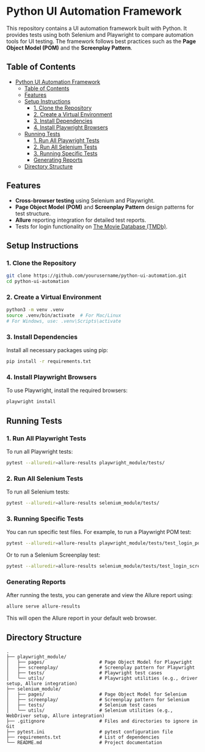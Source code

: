 # Python UI Automation Framework

This repository contains a UI automation framework built with Python. It provides tests using both Selenium and Playwright to compare automation tools for UI testing. The framework follows best practices such as the **Page Object Model (POM)** and the **Screenplay Pattern**.

## Table of Contents
- [Python UI Automation Framework](#python-ui-automation-framework)
  - [Table of Contents](#table-of-contents)
  - [Features](#features)
  - [Setup Instructions](#setup-instructions)
    - [1. Clone the Repository](#1-clone-the-repository)
    - [2. Create a Virtual Environment](#2-create-a-virtual-environment)
    - [3. Install Dependencies](#3-install-dependencies)
    - [4. Install Playwright Browsers](#4-install-playwright-browsers)
  - [Running Tests](#running-tests)
    - [1. Run All Playwright Tests](#1-run-all-playwright-tests)
    - [2. Run All Selenium Tests](#2-run-all-selenium-tests)
    - [3. Running Specific Tests](#3-running-specific-tests)
    - [Generating Reports](#generating-reports)
  - [Directory Structure](#directory-structure)

## Features

- **Cross-browser testing** using Selenium and Playwright.
- **Page Object Model (POM)** and **Screenplay Pattern** design patterns for test structure.
- **Allure** reporting integration for detailed test reports.
- Tests for login functionality on [The Movie Database (TMDb)](https://www.themoviedb.org/).

## Setup Instructions

### 1. Clone the Repository

```bash
git clone https://github.com/yourusername/python-ui-automation.git
cd python-ui-automation
```

### 2. Create a Virtual Environment
```bash
python3 -m venv .venv
source .venv/bin/activate  # For Mac/Linux
# For Windows, use: .venv\Scripts\activate
```

### 3. Install Dependencies
Install all necessary packages using pip:
```bash
pip install -r requirements.txt
```

### 4. Install Playwright Browsers
To use Playwright, install the required browsers:
```bash
playwright install
```

## Running Tests
### 1. Run All Playwright Tests
To run all Playwright tests:
```bash
pytest --alluredir=allure-results playwright_module/tests/
```
### 2. Run All Selenium Tests
To run all Selenium tests:
```bash
pytest --alluredir=allure-results selenium_module/tests/
```
### 3. Running Specific Tests
You can run specific test files. For example, to run a Playwright POM test:
```bash
pytest --alluredir=allure-results playwright_module/tests/test_login_pom_playwright.py
```
Or to run a Selenium Screenplay test:
```bash
pytest --alluredir=allure-results selenium_module/tests/test_login_screenplay_selenium.py
```
### Generating Reports
After running the tests, you can generate and view the Allure report using:
```bash
allure serve allure-results
```
This will open the Allure report in your default web browser.

## Directory Structure
```plaintext
.
├── playwright_module/
│   ├── pages/                    # Page Object Model for Playwright
│   ├── screenplay/               # Screenplay pattern for Playwright
│   ├── tests/                    # Playwright test cases
│   └── utils/                    # Playwright utilities (e.g., driver setup, Allure integration)
├── selenium_module/
│   ├── pages/                    # Page Object Model for Selenium
│   ├── screenplay/               # Screenplay pattern for Selenium
│   ├── tests/                    # Selenium test cases
│   └── utils/                    # Selenium utilities (e.g., WebDriver setup, Allure integration)
├── .gitignore                    # Files and directories to ignore in Git
├── pytest.ini                    # pytest configuration file
├── requirements.txt              # List of dependencies
└── README.md                     # Project documentation
```